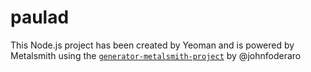 # paulad

This Node.js project has been created by Yeoman and is powered by Metalsmith using the [`generator-metalsmith-project`](https://www.npmjs.com/package/generator-metalsmith-project) by @johnfoderaro
